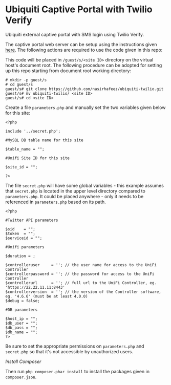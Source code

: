 # Ubiquiti Captive Portal with Twilio Verify
Ubiquiti external captive portal with SMS login using Twilio Verify. 

The captive portal web server can be setup using the instructions given [here](https://gist.github.com/nasirhafeez/4e1c2c5536d313db96e2b4ce4b3b269e). The following actions are required to use the code given in this repo:

This code will be placed in `/guest/s/<site ID>` directory on the virtual host's document root. The following procedure can be adopted for setting up this repo starting from document root working directory:

```
# mkdir -p guest/s
# cd guest/s
guest/s# git clone https://github.com/nasirhafeez/ubiquiti-twilio.git
guest/s# mv ubiquiti-twilio/ <site ID>
guest/s# cd <site ID>
```

Create a file `parameters.php` and manually set the two variables given below for this site:
 ```
<?php

include '../secret.php';

#MySQL DB table name for this site

$table_name = "";

#Unifi Site ID for this site

$site_id = "";

?>
```

The file `secret.php` will have some global variables - this example assumes that `secret.php` is located in the upper level directory compared to `parameters.php`. It could be placed anywhere - only it needs to be referenced in `parameters.php` based on its path.

```
<?php

#Twitter API parameters

$sid    = "";
$token  = "";
$serviceid = "";

#Unifi parameters

$duration = ;

$controlleruser     = ''; // the user name for access to the UniFi Controller
$controllerpassword = ''; // the password for access to the UniFi Controller
$controllerurl      = ''; // full url to the UniFi Controller, eg. 'https://22.22.11.11:8443'
$controllerversion  = ''; // the version of the Controller software, eg. '4.6.6' (must be at least 4.0.0)
$debug = false;

#DB parameters

$host_ip = "";
$db_user = "";
$db_pass = "";
$db_name = "";
?>
```

Be sure to set the appropriate permissions on `parameters.php` and `secret.php` so that it's not accessible by unauthorized users.

*Install Composer*

Then run `php composer.phar install` to install the packages given in `composer.json`.
